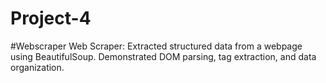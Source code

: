# Project-4
#Webscraper
Web Scraper:
Extracted structured data from a webpage using BeautifulSoup. Demonstrated DOM parsing, tag extraction, and data organization.
